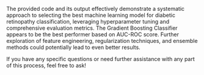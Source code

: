 The provided code and its output effectively demonstrate a systematic approach to selecting the best machine learning model for diabetic retinopathy classification, leveraging hyperparameter tuning and comprehensive evaluation metrics. The Gradient Boosting Classifier appears to be the best performer based on AUC-ROC score. Further exploration of feature engineering, regularization techniques, and ensemble methods could potentially lead to even better results.

If you have any specific questions or need further assistance with any part of this process, feel free to ask!